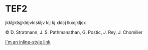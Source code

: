 # TEF2
jkkljjklsjjkldjvklskljv
 klj kj xklcj lkxcjkljcx
 
 
 © D. Stratmann, J. S. Pathmanathan, G. Postic, J. Rey, J. Chomilier
 
 
 [I'm an inline-style link](https://www.google.com)
